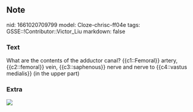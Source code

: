 ## Note
nid: 1661020709799
model: Cloze-chrisc-ff04e
tags: GSSE::!Contributor::Victor_Liu
markdown: false

### Text
What are the contents of the adductor canal? {{c1::Femoral}}
artery, {{c2::femoral}} vein, {{c3::saphenous}} nerve and nerve to
{{c4::vastus medialis}} (in the upper part)

### Extra
<img src="paste-c42056a2627559a01201497db17452b9d84e0430.jpg">
